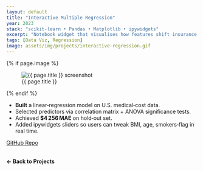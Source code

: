 ```yaml
---
layout: default
title: "Interactive Multiple Regression"
year: 2023
stack: "scikit‑learn • Pandas • Matplotlib • ipywidgets"
excerpt: "Notebook widget that visualises how features shift insurance pricing."
tags: [Data Viz, Regression]
image: assets/img/projects/interactive-regression.gif
---
```


{% if page.image %}
<figure>
  <img src="{{ page.image | relative_url }}" alt="{{ page.title }} screenshot" loading="lazy">
  <figcaption>{{ page.title }}</figcaption>
</figure>
{% endif %}


* **Built** a linear‑regression model on U.S. medical‑cost data.  
* Selected predictors via correlation matrix + ANOVA significance tests.  
* Achieved **$4 256 MAE** on hold‑out set.  
* Added ipywidgets sliders so users can tweak BMI, age, smokers‑flag in real time.  

[GitHub Repo](https://github.com/Nagharjun17/Interactive-Linear-Regression-using-Widgets)

<div style="margin-top: 2rem;">
  <a href="/projects" style="text-decoration: none; font-weight: bold;">← Back to Projects</a>
</div>
